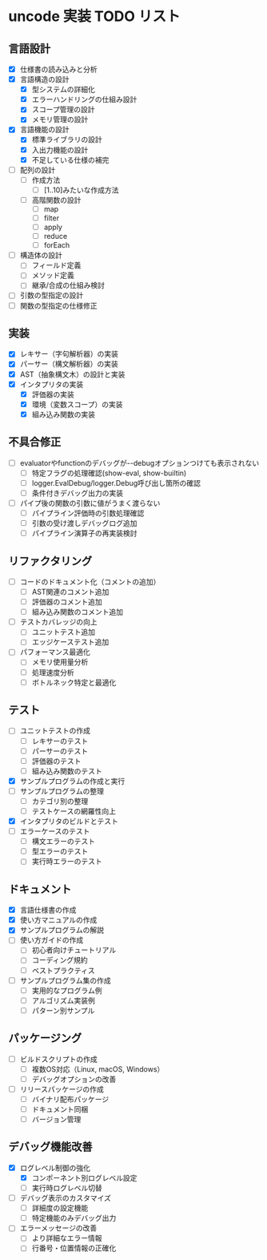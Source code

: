 # uncode 実装 TODO リスト

## 言語設計
- [x] 仕様書の読み込みと分析
- [x] 言語構造の設計
  - [x] 型システムの詳細化
  - [x] エラーハンドリングの仕組み設計
  - [x] スコープ管理の設計
  - [x] メモリ管理の設計
- [x] 言語機能の設計
  - [x] 標準ライブラリの設計
  - [x] 入出力機能の設計
  - [x] 不足している仕様の補完
- [ ] 配列の設計
  - [ ] 作成方法
    - [ ] [1..10]みたいな作成方法
  - [ ] 高階関数の設計
    - [ ] map
    - [ ] filter
    - [ ] apply
    - [ ] reduce
    - [ ] forEach
- [ ] 構造体の設計
  - [ ] フィールド定義
  - [ ] メソッド定義
  - [ ] 継承/合成の仕組み検討
- [ ] 引数の型指定の設計
- [ ] 関数の型指定の仕様修正

## 実装
- [x] レキサー（字句解析器）の実装
- [x] パーサー（構文解析器）の実装
- [x] AST（抽象構文木）の設計と実装
- [x] インタプリタの実装
  - [x] 評価器の実装
  - [x] 環境（変数スコープ）の実装
  - [x] 組み込み関数の実装

## 不具合修正
- [ ] evaluatorやfunctionのデバッグが--debugオプションつけても表示されない
  - [ ] 特定フラグの処理確認(show-eval, show-builtin)
  - [ ] logger.EvalDebug/logger.Debug呼び出し箇所の確認
  - [ ] 条件付きデバッグ出力の実装
- [ ] パイプ後の関数の引数に値がうまく渡らない
  - [ ] パイプライン評価時の引数処理確認
  - [ ] 引数の受け渡しデバッグログ追加
  - [ ] パイプライン演算子の再実装検討

## リファクタリング
- [ ] コードのドキュメント化（コメントの追加）
  - [ ] AST関連のコメント追加
  - [ ] 評価器のコメント追加
  - [ ] 組み込み関数のコメント追加
- [ ] テストカバレッジの向上
  - [ ] ユニットテスト追加
  - [ ] エッジケーステスト追加
- [ ] パフォーマンス最適化
  - [ ] メモリ使用量分析
  - [ ] 処理速度分析
  - [ ] ボトルネック特定と最適化

## テスト
- [ ] ユニットテストの作成
  - [ ] レキサーのテスト
  - [ ] パーサーのテスト
  - [ ] 評価器のテスト
  - [ ] 組み込み関数のテスト
- [x] サンプルプログラムの作成と実行
- [ ] サンプルプログラムの整理
  - [ ] カテゴリ別の整理
  - [ ] テストケースの網羅性向上
- [x] インタプリタのビルドとテスト
- [ ] エラーケースのテスト
  - [ ] 構文エラーのテスト
  - [ ] 型エラーのテスト
  - [ ] 実行時エラーのテスト

## ドキュメント
- [x] 言語仕様書の作成
- [x] 使い方マニュアルの作成
- [x] サンプルプログラムの解説
- [ ] 使い方ガイドの作成
  - [ ] 初心者向けチュートリアル
  - [ ] コーディング規約
  - [ ] ベストプラクティス
- [ ] サンプルプログラム集の作成
  - [ ] 実用的なプログラム例
  - [ ] アルゴリズム実装例
  - [ ] パターン別サンプル

## パッケージング
- [ ] ビルドスクリプトの作成
  - [ ] 複数OS対応（Linux, macOS, Windows）
  - [ ] デバッグオプションの改善
- [ ] リリースパッケージの作成
  - [ ] バイナリ配布パッケージ
  - [ ] ドキュメント同梱
  - [ ] バージョン管理

## デバッグ機能改善
- [x] ログレベル制御の強化
  - [x] コンポーネント別ログレベル設定
  - [ ] 実行時ログレベル切替
- [ ] デバッグ表示のカスタマイズ
  - [ ] 詳細度の設定機能
  - [ ] 特定機能のみデバッグ出力
- [ ] エラーメッセージの改善
  - [ ] より詳細なエラー情報
  - [ ] 行番号・位置情報の正確化
